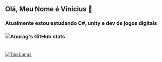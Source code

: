 ### <h2>Olá, Meu Nome é Vinicius 👋 

<h3>Atualmente estou estudando C#, unity e dev de jogos digitais<h3>

![Anurag's GitHub stats](https://github-readme-stats.vercel.app/api?username=ViniciusDePaulaMachado&show_icons=true&theme=default)
#
[![Top Langs](https://github-readme-stats.vercel.app/api/top-langs/?username=ViniciusDePaulaMachado&layout=compact)](https://github.com/anuraghazra/github-readme-stats)



